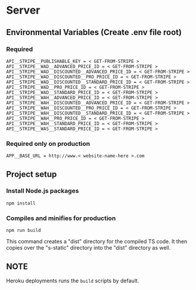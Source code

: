 # Server

## Environmental Variables (Create .env file root)

### Required
```
API__STRIPE__PUBLISHABLE_KEY = < GET-FROM-STRIPE >
API__STRIPE__WAD__ADVANCED_PRICE_ID = < GET-FROM-STRIPE >
API__STRIPE__WAD__DISCOUNTED__ADVANCED_PRICE_ID = < GET-FROM-STRIPE >
API__STRIPE__WAD__DISCOUNTED__PRO_PRICE_ID = < GET-FROM-STRIPE >
API__STRIPE__WAD__DISCOUNTED__STANDARD_PRICE_ID = < GET-FROM-STRIPE >
API__STRIPE__WAD__PRO_PRICE_ID = < GET-FROM-STRIPE >
API__STRIPE__WAD__STANDARD_PRICE_ID = < GET-FROM-STRIPE >
API__STRIPE__WAH__ADVANCED_PRICE_ID = < GET-FROM-STRIPE >
API__STRIPE__WAH__DISCOUNTED__ADVANCED_PRICE_ID = < GET-FROM-STRIPE >
API__STRIPE__WAH__DISCOUNTED__PRO_PRICE_ID = < GET-FROM-STRIPE >
API__STRIPE__WAH__DISCOUNTED__STANDARD_PRICE_ID = < GET-FROM-STRIPE >
API__STRIPE__WAH__PRO_PRICE_ID = < GET-FROM-STRIPE >
API__STRIPE__WAH__STANDARD_PRICE_ID = < GET-FROM-STRIPE >
API__STRIPE__WAS__STANDARD_PRICE_ID = < GET-FROM-STRIPE >
```

### Required only on production
```
APP__BASE_URL = http://www.< website-name-here >.com
```

## Project setup

### Install Node.js packages
```
npm install
```

### Compiles and minifies for production
```
npm run build
```
This command creates a "dist" directory for the compiled TS code. It then copies over the "s-static" directory into the "dist" directory as well.

## NOTE
Heroku deployments runs the `build` scripts by default.
